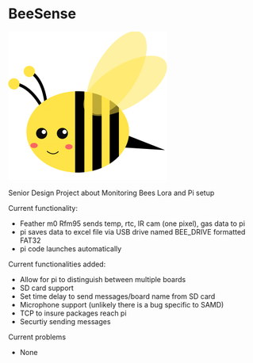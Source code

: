 # BeeSense

![Bee](./assets/Bee.png)

Senior Design  Project about Monitoring Bees
Lora and Pi setup

Current functionality:
* Feather m0 Rfm95 sends temp, rtc, IR cam (one pixel), gas data to pi
* pi saves data to excel file via USB drive named BEE_DRIVE formatted FAT32
* pi code launches automatically

Current functionalities added:
* Allow for pi to distinguish between multiple boards
* SD card support
* Set time delay to send messages/board name from SD card
* Microphone support (unlikely there is a bug specific to SAMD)
* TCP to insure packages reach pi 
* Securtiy sending messages


Current problems
* None

